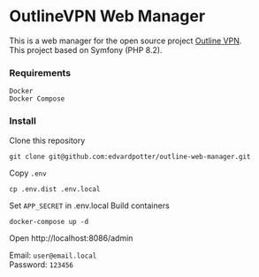 # OutlineVPN Web Manager

This is a web manager for the open source project [Outline VPN](https://getoutline.org).  
This project based on Symfony (PHP 8.2).

### Requirements

```
Docker
Docker Compose
```
### Install

Clone this repository
```shell
git clone git@github.com:edvardpotter/outline-web-manager.git
```

Copy `.env`
```shell
cp .env.dist .env.local
```
 Set `APP_SECRET` in .env.local
Build containers
```shell
docker-compose up -d
```
Open http://localhost:8086/admin  

Email: `user@email.local`  
Password: `123456`
